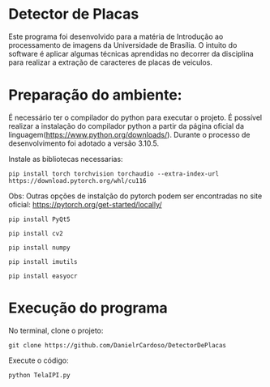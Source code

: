 # Detector de Placas

Este programa foi desenvolvido para a matéria de Introdução ao processamento de imagens da Universidade de Brasília. O intuito do software é aplicar algumas técnicas aprendidas no decorrer da disciplina para realizar a extração de caracteres de placas de veiculos.

# Preparação do ambiente:
É necessário ter o compilador do python para executar o projeto. É possível realizar a instalação do compilador python a partir da página oficial da linguagem(https://www.python.org/downloads/). Durante o processo de desenvolvimento foi adotado a versão 3.10.5.

Instale as bibliotecas necessarias:

```  
pip install torch torchvision torchaudio --extra-index-url https://download.pytorch.org/whl/cu116
```
Obs: Outras opções de instalção do pytorch podem ser encontradas no site oficial: https://pytorch.org/get-started/locally/

``` 
pip install PyQt5
``` 
``` 
pip install cv2
```  
```  
pip install numpy
```  
```  
pip install imutils
``` 
```   
pip install easyocr
```  

# Execução do programa
No terminal, clone o projeto:  
```  
git clone https://github.com/DanielrCardoso/DetectorDePlacas
``` 

Execute o código: 
```  
python TelaIPI.py 
``` 
